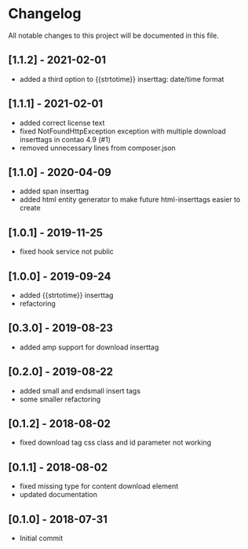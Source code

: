 # Changelog
All notable changes to this project will be documented in this file.

## [1.1.2] - 2021-02-01

- added a third option to {{strtotime}} inserttag: date/time format

## [1.1.1] - 2021-02-01
- added correct license text
- fixed NotFoundHttpException exception with multiple download inserttags in contao 4.9 (#1)
- removed unnecessary lines from composer.json

## [1.1.0] - 2020-04-09
- added span inserttag
- added html entity generator to make future html-inserttags easier to create

## [1.0.1] - 2019-11-25
- fixed hook service not public

## [1.0.0] - 2019-09-24
- added {{strtotime}} inserttag
- refactoring

## [0.3.0] - 2019-08-23
- added amp support for download inserttag

## [0.2.0] - 2019-08-22
- added small and endsmall insert tags
- some smaller refactoring

## [0.1.2] - 2018-08-02
- fixed download tag css class and id parameter not working

## [0.1.1] - 2018-08-02
- fixed missing type for content download element
- updated documentation

## [0.1.0] - 2018-07-31
- Initial commit
